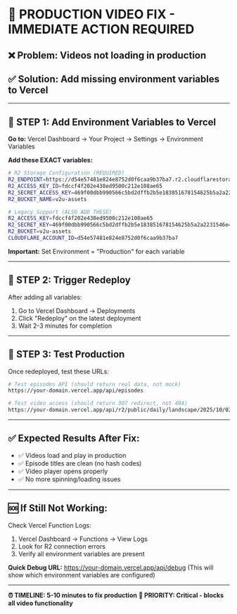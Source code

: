 # 🚨 PRODUCTION VIDEO FIX - IMMEDIATE ACTION REQUIRED

## ❌ **Problem:** Videos not loading in production
## ✅ **Solution:** Add missing environment variables to Vercel

---

## 🔧 **STEP 1: Add Environment Variables to Vercel**

**Go to:** Vercel Dashboard → Your Project → Settings → Environment Variables

**Add these EXACT variables:**

```bash
# R2 Storage Configuration (REQUIRED)
R2_ENDPOINT=https://d54e57481e824e8752d0f6caa9b37ba7.r2.cloudflarestorage.com
R2_ACCESS_KEY_ID=fdccf4f202e438ed9500c212e108ae65
R2_SECRET_ACCESS_KEY=469f00dbb990566c5bd2dffb2b5e183851678154625b5a2a2231546e434a6f44
R2_BUCKET_NAME=v2u-assets

# Legacy Support (ALSO ADD THESE)
R2_ACCESS_KEY=fdccf4f202e438ed9500c212e108ae65
R2_SECRET_KEY=469f00dbb990566c5bd2dffb2b5e183851678154625b5a2a2231546e434a6f44
R2_BUCKET=v2u-assets
CLOUDFLARE_ACCOUNT_ID=d54e57481e824e8752d0f6caa9b37ba7
```

**Important:** Set Environment = "Production" for each variable

---

## 🚀 **STEP 2: Trigger Redeploy**

After adding all variables:
1. Go to Vercel Dashboard → Deployments
2. Click "Redeploy" on the latest deployment
3. Wait 2-3 minutes for completion

---

## 🧪 **STEP 3: Test Production**

Once redeployed, test these URLs:

```bash
# Test episodes API (should return real data, not mock)
https://your-domain.vercel.app/api/episodes

# Test video access (should return 307 redirect, not 404)
https://your-domain.vercel.app/api/r2/public/daily/landscape/2025/10/02/october-2-2025-ai-now---practical-ai-advanced-robotics---deep-dive-with-alex-and-jessica-216b7799.mp4
```

---

## ✅ **Expected Results After Fix:**

- ✅ Videos load and play in production
- ✅ Episode titles are clean (no hash codes)
- ✅ Video player opens properly
- ✅ No more spinning/loading issues

---

## 🆘 **If Still Not Working:**

Check Vercel Function Logs:
1. Vercel Dashboard → Functions → View Logs
2. Look for R2 connection errors
3. Verify all environment variables are present

**Quick Debug URL:** https://your-domain.vercel.app/api/debug
(This will show which environment variables are configured)

---

**⏰ TIMELINE: 5-10 minutes to fix production**
**🎯 PRIORITY: Critical - blocks all video functionality**
